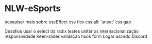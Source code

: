 # NLW-eSports

pesquisar mais sobre
useEffect
css flex
css all: 'unset'
css gap

Desafios
usar o select do radix
testes unitários
internacionalização
responsividade
Keen-slider
validação hook form
Logar usando Discord